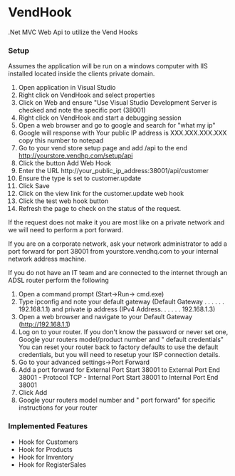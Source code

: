 VendHook
===========

.Net MVC Web Api to utilize the Vend Hooks


### Setup 

Assumes the application will be run on a windows computer with IIS installed located inside the clients private domain.

1. Open application in Visual Studio
2. Right click on VendHook and select properties
3. Click on Web and ensure "Use Visual Studio Development Server is checked and note the specific port (38001)
4. Right click on VendHook and start a debugging session
5. Open a web browser and go to google and search for "what my ip"
6. Google will response with Your public IP address is XXX.XXX.XXX.XXX copy this number to notepad
7. Go to your vend store setup page and add /api to the end http://yourstore.vendhp.com/setup/api
8. Click the button Add Web Hook
9. Enter the URL http://your_public_ip_address:38001/api/customer
10. Ensure the type is set to customer.update
11. Click Save
12. Click on the view link for the customer.update web hook
13. Click the test web hook button
14. Refresh the page to check on the status of the request. 

If the request does not make it you are most like on a private network and we will need to perform a port forward.

If you are on a corporate network, ask your network administrator to add a port forward for port 38001 from yourstore.vendhq.com to your internal network address machine.

If you do not have an IT team and are connected to the internet through an ADSL router perform the following

1. Open a command prompt (Start->Run-> cmd.exe)
2. Type ipconfig and note your default gateway (Default Gateway . . . . . . 192.168.1.1) and private ip address (IPv4 Address. . . . . . 192.168.1.3)
3. Open a web browser and navigate to your Default Gateway (http://192.168.1.1)
4. Log on to your router.  If you don't know the password or never set one, Google your routers model/product number and " default credentials"  You can reset your router back to factory defaults to use the default credentials, but you will need to resetup your ISP connection details.
5. Go to your advanced settings->Port Forward
6. Add a port forward for External Port Start 38001 to External Port End 38001 - Protocol TCP - Internal Port Start 38001 to Internal Port End 38001
7. Click Add
8. Google your routers model number and " port forward" for specific instructions for your router


### Implemented Features
* Hook for Customers
* Hook for Products
* Hook for Inventory
* Hook for RegisterSales
	